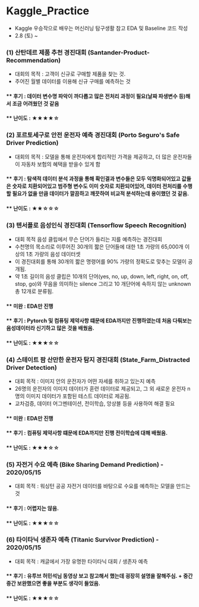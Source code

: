 # Kaggle_Practice
- Kaggle 우승작으로 배우는 머신러닝 탐구생활 참고 EDA 및 Baseline 코드 작성
- 2.8 (토) ~ 

### (1) 산탄데르 제품 추천 경진대회 (Santander-Product-Recommendation)
- 대회의 목적 : 고객이 신규로 구매할 제품을 찾는 것.
- 주어진 월별 데이터를 이용해 신규 구매를 예측하는 것

#### ** 후기 : 데이터 변수명 파악이 까다롭고 많은 전처리 과정이 필요(날짜 파생변수 등)해서 조금 어려웠던 것 같음
#### ** 난이도 : ★★★★☆

### (2) 포르토세구로 안전 운전자 예측 경진대회 (Porto Seguro's Safe Driver Prediction)
- 대회의 목적 : 모델을 통해 운전자에게 합리적인 가격을 제공하고, 더 많은 운전자들이 자동차 보험의 혜택을 받을수 있게 함

#### ** 후기 : 탐색적 데이터 분석 과정을 통해 확인결과 변수들은 모두 익명화되어있고 값들은 숫자로 치환되어있고 범주형 변수도 이미 숫자로 치환되어있어, 데이터 전처리를 수행할 필요가 없을 만큼 데이터가 깔끔하고 깨끗하여 비교적 분석하는데 용이했던 것 같음.
#### ** 난이도 : ★★☆☆☆

### (3) 텐서플로 음성인식 경진대회 (Tensorflow Speech Recognition)
- 대회 목적 음성 클립에서 무슨 단어가 들리는 지를 예측하는 경진대회
- 수천명의 목소리로 이루어진 30개의 짧은 단어들에 대한 1초 가량의 65,000개 이상의 1초 가량의 음성 데이터셋
- 이 경진대회를 통해 30개의 짧은 명령어를 90% 가량의 정확도로 맞추는 모델이 공개됨.
- 약 1초 길이의 음성 클립은 10개의 단어(yes, no, up, down, left, right, on, off, stop, go)와 무음을 의미하는 silence 그리고 10 개단어에 속하지 않는 unknown 총 12개로 분류됨.

#### ** 미완 : EDA만 진행
#### ** 후기 : Pytorch 및 컴퓨팅 제약사항 떄문에 EDA까지만 진행하였는데 처음 다뤄보는 음성데이터라 신기하고 많은 것을 배웠음.
#### ** 난이도 : ★★★☆☆

### (4) 스테이트 팜 산만한 운전자 탐지 경진대회 (State_Farm_Distracted Driver Detection)
- 대회 목적 : 이미지 안의 운전자가 어떤 자세를 취하고 있는지 예측
- 26명의 운전자의 이미지 데이터가 훈련 데이터로 제공되고, 그 외 새로운 운전자 n명의 이미지 데이터가 포함된 테스트 데이터로 제공됨.
- 교차검증, 데이터 어그멘테이션, 전이학습, 앙상블 등을 사용하여 해결 필요

#### ** 미완 : EDA만 진행
#### ** 후기 : 컴퓨팅 제약사항 떄문에 EDA까지만 진행 전이학습에 대해 배웠음.
#### ** 난이도 : ★★★☆☆

### (5) 자전거 수요 예측 (Bike Sharing Demand Prediction) - 2020/05/15
- 대회 목적 : 워싱턴 공공 자전거 데이터를 바탕으로 수요를 예측하는 모델을 만드는 것

#### ** 후기 : 어렵지는 않음. 
#### ** 난이도 : ★★★☆☆

### (6) 타이타닉 생존자 예측 (Titanic Survivor Prediction) - 2020/05/15
- 대회 목적 : 캐글에서 가장 유명한 타이타닉 대회 / 생존자 예측

#### ** 후기 : 유투브 허민석님 동영상 보고 참고해서 했는데 굉장히 설명을 잘해주심. + 중간중간 보완했으면 좋을 부분도 생각이 들었음.
#### ** 난이도 : ★★★☆☆
